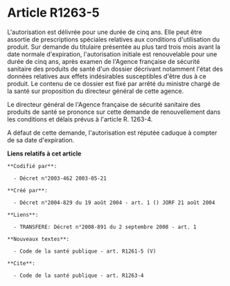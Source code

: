 # Article R1263-5

L'autorisation est délivrée pour une durée de cinq ans. Elle peut être assortie de prescriptions spéciales relatives aux
conditions d'utilisation du produit. Sur demande du titulaire présentée au plus tard trois mois avant la date normale
d'expiration, l'autorisation initiale est renouvelable pour une durée de cinq ans, après examen de l'Agence française de
sécurité sanitaire des produits de santé d'un dossier décrivant notamment l'état des données relatives aux effets
indésirables susceptibles d'être dus à ce produit. Le contenu de ce dossier est fixé par arrêté du ministre chargé de la
santé sur proposition du directeur général de cette agence.

Le directeur général de l'Agence française de sécurité sanitaire des produits de santé se prononce sur cette demande de
renouvellement dans les conditions et délais prévus à l'article R. 1263-4.

A défaut de cette demande, l'autorisation est réputée caduque à compter de sa date d'expiration.

**Liens relatifs à cet article**

	**Codifié par**:

	  - Décret n°2003-462 2003-05-21

	**Créé par**:

	  - Décret n°2004-829 du 19 août 2004 - art. 1 () JORF 21 août 2004

	**Liens**:

	  - TRANSFERE: Décret n°2008-891 du 2 septembre 2008 - art. 1

	**Nouveaux textes**:

	  - Code de la santé publique - art. R1261-5 (V)

	**Cite**:

	  - Code de la santé publique - art. R1263-4
